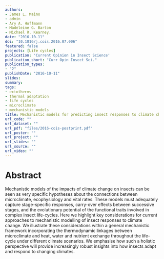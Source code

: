 ```yaml
---
authors:
- James L. Maino
- admin
- Ary A. Hoffmann
- Madeleine G. Barton
- Michael R. Kearney. 
date: "2016-10-11"
doi: "10.1016/j.cois.2016.07.006"
featured: false
projects: [Life cycles]
publication: 'Current Opinion in Insect Science'
publication_short: "Curr Opin Insect Sci."
publication_types:
- "2"
publishDate: "2016-10-11"
slides: 
summary: 
tags:
- ectotherms
- thermal adaptation
- life cycles
- microclimate
- mechanistic models
title: Mechanistic models for predicting insect responses to climate change
url_code: ""
url_dataset: ""
url_pdf: "files/2016-cois-postprint.pdf"
url_poster: ""
url_project: ""
url_slides: ""
url_source: ""
url_video: ""
---
```


# Abstract

Mechanistic models of the impacts of climate change on insects can be seen as very specific hypotheses about the connections between microclimate, ecophysiology and vital rates. These models must adequately capture stage-specific responses, carry-over effects between successive stages, and the evolutionary potential of the functional traits involved in complex insect life-cycles. Here we highlight key considerations for current approaches to mechanistic modelling of insect responses to climate change. We illustrate these considerations within a general mechanistic framework incorporating the thermodynamic linkages between microclimate and heat, water and nutrient exchange throughout the life-cycle under different climate scenarios. We emphasise how such a holistic perspective will provide increasingly robust insights into how insects adapt and respond to changing climates.